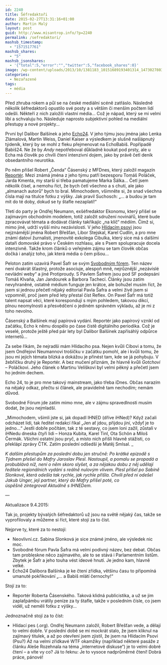 ```yaml
---
id: 2240
title: Šéfredaktoři
date: 2015-02-27T13:31:16+01:00
author: Martin Malý
layout: post
guid: http://www.misantrop.info/?p=2240
permalink: /sefredaktori/
mashsb_timestamp:
  - "1571517761"
mashsb_shares:
  - "5"
mashsb_jsonshares:
  - '{"total":5,"error":"","twitter":5,"facebook_shares":0}'
image: /wp-content/uploads/2013/10/1381183_10151689193401314_1473027803_n.jpg
categories:
  - Nezařazené
tags:
  - média
---
```

Před zhruba rokem a půl se na české mediální scéně zatřáslo. Následně několik šéfredaktorů opustilo své posty a s větším či menším počtem lidí odešli. Někteří z nich založili vlastní média&#8230; Což je nápad, který se mi velmi líbí a schvaluju ho. Následuje naprosto subjektivní pohled na mediální přestupy a nové projekty&#8230;

<!--more-->

První byl Dalibor Balšínek a jeho [Echo24](http://echo24.cz/). V jeho týmu jsou jména jako Lenka Zlámalová, Martin Weiss, Daniel Kaiser a výsledkem je slušně našlápnutý týdeník, který by se mohl z fleku přejmenovat na EchoBabiš. Popřípadě Babiš24. Ne že by _Andy_ nepotřeboval důkladně koukat pod prsty, ale u Echa má člověk po chvíli čtení intenzivní dojem, jako by právě četl deník obsedantního neurotika.

Po něm přišel Robert &#8222;Čenda&#8220; Čásenský z MFDnes, který založil magazín [Reportér](http://reportermagazin.cz/). Mezi známá jména z jeho týmu patří bezesporu Tomáš Poláček, Jarda Kmenta, my starší si třeba pamatujeme Marka Šálka&#8230; Četl jsem několik čísel, a nemohu říct, že bych četl všechno a s chutí, ale jako &#8222;almanach autorů&#8220; bych to bral. Mimochodem, všimněte si, že snad všechna čísla mají na titulce fotku z výšky. Jak pravil Suchosch: &#8222;&#8230; a budou je tam mít do té doby, dokud se ty štafle nezaplatí!&#8220;

Třetí do party je Ondřej Neumann, exšéfredaktor Ekonomu, který přišel se zajímavým obchodním modelem, totiž založit sdružení novinářů, které bude zpracovávat témata a dodávat články takříkajíc &#8222;na klíč&#8220; médiím. Čímž si, mimo jiné, udrží vyšší míru nezávislosti. V jeho [Hlídacím psovi](http://hlidacipes.org/) jsou nejznámější jména Robert Břešťan, Libor Stejskal, Karel Cudlín, a pro mne známí datoví žurnalisti, jmenovitě exkolega Cibulka, který sice má s dalšími dataři domovské právo v Českém rozhlasu, ale s Psem spolupracuje docela intenzivně. Takže krom článků o veřejném zájmu se tam člověk občas dočká i analýz toho, jak která média o čem píšou&#8230;

Peloton zatím uzavírá Pavel Šafr se svým [Svobodným fórem](http://svobodneforum.cz/). Ten název není dvakrát šťastný, protože asociuje, alespoň mně, nejrůznější &#8222;nezávislé nevládní weby&#8220; a jiné Protiproudy. S Pavlem Šafrem jsou pod SF podepsáni Tomáš Klvaňa, Jan Jandourek a Barbora Tachecí. Články jsou zatím nevyhraněné, ostatně médium funguje jen krátce, ale bohužel musím říct, že jsem si jednou přečetl nějaký editorial Pavla Šafra a velmi živě jsem si vzpomněl, proč jsem před lety přestal číst Reflex. On Pavel Šafr má totiž talent napsat věci, které korespondují s mým pohledem, takovou dikcí, plnou neomylnosti a přesvědčení o jediném správném výkladu, až je mi z toho nevolno.

Čásenský a Balšínek mají papírová vydání. Reportér jako papírový vznikl od začátku, Echo k němu dospělo po čase čistě digitálního periodika. Což je veselé, protože ještě před pár lety byl Dalibor Balšínek zapřísáhlý odpůrce internetů&#8230;

Za sebe říkám, že nejradši mám Hlídacího psa. Nejen kvůli Cíbovi a tomu, že jsem Ondřejovi Neumannovi trošičku v začátku pomohl, ale i kvůli tomu, že jsou mi jejich témata blízká a dokážou je přinést tam, kde se já pohybuju. V žebříčku druhý je Reportér. A bez mučení přiznám, že hlavně kvůli _Gotchovi &#8211;_ Poláčkovi. Jeho článek o Martinu Velíškovi byl velmi pěkný a přečetl jsem ho jedním dechem.

Echo 24, to je pro mne takový mainstream, jako třeba iDnes. Občas narazím na nějaký odkaz, přečtu si článek, ale pravidelně tam nechodím; nemám důvod.

Svobodné Fórum jde zatím mimo mne, ale v zájmu spravedlnosti musím dodat, že jsou nejmladší.

_Mimochodem, všimli jste si, jak dopadl IHNED (dříve iHNed)? Když začali odcházet lidi, tak ředitel redakcí říkal &#8222;Jen ať jdou, přijdou jiní, vždyť je to jedno&#8230;&#8220; Jestli dobře počítám, tak z té sestavy, co jsem loni zažil, zůstali v iHNedu dneska čtyři lidi &#8211; Honza Kubita, Karel Tinl, Ota Schön a Miloš Čermák. Všichni ostatní jsou pryč, a místo nich přišli hlavně stážisti, co překlápí zprávy ČTK. Zatím poslední odšedší je Matěj Smlsal. _

_K dalším přestupům za poslední dobu jen stručně: Po krátké epizodě s Týdnem přešel do Mafry Jaroslav Plesl. Nastoupil, a pomalu se propadá a probublává níž, není o něm skoro slyšet, a za nějakou dobu z něj udělají ředitele regionálních vydání s reálně nulovým vlivem. Plesl přišel po Sabině Slonkové, která odešla tak rychle, jak rychle přišla. Chvíli před ní odešel Jakub Unger, její partner, který do Mafry přišel poté, co úspěšně zintegroval Aktuálně s IHNEDem._

&#8212;

Aktualizace 9.4.2015:

Tak jo, projekty bývalých šéfredaktorů už jsou na světě nějaký čas, takže se vyprofilovaly a můžeme si říct, které stojí za to číst.

Nejprve ty, které za to nestojí:

  * Neovlivní.cz. Sabina Slonková je sice známé jméno, ale výsledek nic moc.
  * Svobodné fórum Pavla Šafra má velmi podivný název, bez debat. Občas tam probleskne něco zajímavého, ale to se stává i Parlamentním listům. Zbytek je Šafr a jeho touha vést ideové hnutí. Je jedno kam, hlavně velké.
  * <span class="text_exposed_show">Echo24 Dalibora Balšínka je ke čtení zřídka, většinu času to připomíná umanuté pokřikování &#8222;&#8230; a Babiš mlátí černochy!&#8220;</span>

Stojí za to:

  * Reportér Roberta Čásenského. Taková klidná publicistika, a už se jim zaplaťpámbu vrátily peníze za ty štafle, takže v posledním čísle, co jsem viděl, už neměli fotku z výšky&#8230;

Jednoznačně stojí za to číst:

  * Hlídací pes (.org). Ondřej Neumann založil, Robert Břešťan vede, a dělají to velmi dobře. V poslední době se mi mockrát stalo, že jsem kliknul na zajímavý titulek, a až po otevření jsem zjistil, že jsem na Hlídacím Psovi (Psu?) Až na velmi zřídkavé WTF okamžiky (například některé pasáže z článku Aleše Rozehnala na téma &#8222;internetové diskuse&#8220;) je to velmi dobré čtení &#8211; a víte vy co? Já to řeknu: Je to vysoce nadprůměrné čtení! Dobrá práce, pánové!